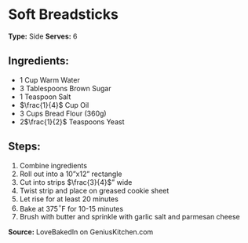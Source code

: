 # Soft Breadsticks

**Type:** Side
**Serves:** 6

## Ingredients:
- 1 Cup Warm Water
- 3 Tablespoons Brown Sugar
- 1 Teaspoon Salt
- $\frac{1}{4}$ Cup Oil
- 3 Cups Bread Flour (360g)
- 2$\frac{1}{2}$ Teaspoons Yeast

## Steps:
1. Combine ingredients
2. Roll out into a 10”x12” rectangle
3. Cut into strips $\frac{3}{4}$” wide
4. Twist strip and place on greased cookie sheet
5. Let rise for at least 20 minutes
6. Bake at 375$^\circ$F for 10-15 minutes
7. Brush with butter and sprinkle with garlic salt and parmesan cheese

**Source:** LoveBakedIn on GeniusKitchen.com
